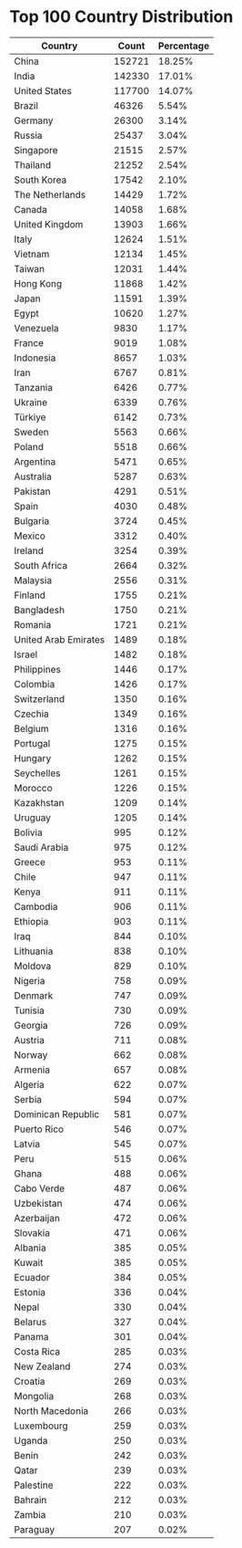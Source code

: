 # Top 100 Country Distribution
| Country | Count | Percentage |
|----|----|----|
| China | 152721 | 18.25% |
| India | 142330 | 17.01% |
| United States | 117700 | 14.07% |
| Brazil | 46326 | 5.54% |
| Germany | 26300 | 3.14% |
| Russia | 25437 | 3.04% |
| Singapore | 21515 | 2.57% |
| Thailand | 21252 | 2.54% |
| South Korea | 17542 | 2.10% |
| The Netherlands | 14429 | 1.72% |
| Canada | 14058 | 1.68% |
| United Kingdom | 13903 | 1.66% |
| Italy | 12624 | 1.51% |
| Vietnam | 12134 | 1.45% |
| Taiwan | 12031 | 1.44% |
| Hong Kong | 11868 | 1.42% |
| Japan | 11591 | 1.39% |
| Egypt | 10620 | 1.27% |
| Venezuela | 9830 | 1.17% |
| France | 9019 | 1.08% |
| Indonesia | 8657 | 1.03% |
| Iran | 6767 | 0.81% |
| Tanzania | 6426 | 0.77% |
| Ukraine | 6339 | 0.76% |
| Türkiye | 6142 | 0.73% |
| Sweden | 5563 | 0.66% |
| Poland | 5518 | 0.66% |
| Argentina | 5471 | 0.65% |
| Australia | 5287 | 0.63% |
| Pakistan | 4291 | 0.51% |
| Spain | 4030 | 0.48% |
| Bulgaria | 3724 | 0.45% |
| Mexico | 3312 | 0.40% |
| Ireland | 3254 | 0.39% |
| South Africa | 2664 | 0.32% |
| Malaysia | 2556 | 0.31% |
| Finland | 1755 | 0.21% |
| Bangladesh | 1750 | 0.21% |
| Romania | 1721 | 0.21% |
| United Arab Emirates | 1489 | 0.18% |
| Israel | 1482 | 0.18% |
| Philippines | 1446 | 0.17% |
| Colombia | 1426 | 0.17% |
| Switzerland | 1350 | 0.16% |
| Czechia | 1349 | 0.16% |
| Belgium | 1316 | 0.16% |
| Portugal | 1275 | 0.15% |
| Hungary | 1262 | 0.15% |
| Seychelles | 1261 | 0.15% |
| Morocco | 1226 | 0.15% |
| Kazakhstan | 1209 | 0.14% |
| Uruguay | 1205 | 0.14% |
| Bolivia | 995 | 0.12% |
| Saudi Arabia | 975 | 0.12% |
| Greece | 953 | 0.11% |
| Chile | 947 | 0.11% |
| Kenya | 911 | 0.11% |
| Cambodia | 906 | 0.11% |
| Ethiopia | 903 | 0.11% |
| Iraq | 844 | 0.10% |
| Lithuania | 838 | 0.10% |
| Moldova | 829 | 0.10% |
| Nigeria | 758 | 0.09% |
| Denmark | 747 | 0.09% |
| Tunisia | 730 | 0.09% |
| Georgia | 726 | 0.09% |
| Austria | 711 | 0.08% |
| Norway | 662 | 0.08% |
| Armenia | 657 | 0.08% |
| Algeria | 622 | 0.07% |
| Serbia | 594 | 0.07% |
| Dominican Republic | 581 | 0.07% |
| Puerto Rico | 546 | 0.07% |
| Latvia | 545 | 0.07% |
| Peru | 515 | 0.06% |
| Ghana | 488 | 0.06% |
| Cabo Verde | 487 | 0.06% |
| Uzbekistan | 474 | 0.06% |
| Azerbaijan | 472 | 0.06% |
| Slovakia | 471 | 0.06% |
| Albania | 385 | 0.05% |
| Kuwait | 385 | 0.05% |
| Ecuador | 384 | 0.05% |
| Estonia | 336 | 0.04% |
| Nepal | 330 | 0.04% |
| Belarus | 327 | 0.04% |
| Panama | 301 | 0.04% |
| Costa Rica | 285 | 0.03% |
| New Zealand | 274 | 0.03% |
| Croatia | 269 | 0.03% |
| Mongolia | 268 | 0.03% |
| North Macedonia | 266 | 0.03% |
| Luxembourg | 259 | 0.03% |
| Uganda | 250 | 0.03% |
| Benin | 242 | 0.03% |
| Qatar | 239 | 0.03% |
| Palestine | 222 | 0.03% |
| Bahrain | 212 | 0.03% |
| Zambia | 210 | 0.03% |
| Paraguay | 207 | 0.02% |
